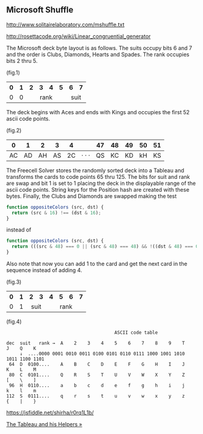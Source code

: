 
## Microsoft Shuffle

http://www.solitairelaboratory.com/mshuffle.txt

http://rosettacode.org/wiki/Linear_congruential_generator



The Microsoft deck byte layout is as follows. The suits occupy bits 6 and 7 and the order is Clubs, Diamonds, Hearts and Spades. The rank occupies bits 2 thru 5.  

(fig.1)
<table>
<tr><th>0<th>1<th>2<th>3<th>4<th>5<th>6<th>7
<tr><td>0<td>0<td colspan=4 align=center>rank<td colspan=2 align=center>suit
</table>

The deck begins with Aces and ends with Kings and occupies the first 52 ascii code points.

(fig.2)

| 0   | 1   | 2   | 3   | 4   |       | 47  | 48  | 49  | 50  | 51  |
| --- | --- | --- | --- | --- | ----- | --- | --- | --- | --- | --- |
| AC  | AD  | AH  | AS  | 2C  | · · · | QS  | KC  | KD  | kH  | KS  |

The Freecell Solver stores the randomly sorted deck into a Tableau and transforms the cards to code points 65 thru 125. The bits for suit and rank are swap and bit 1 is set to 1 placing the deck in the displayable range of the ascii code points. String keys for the Position hash are created with these bytes. Finally, the Clubs and Diamonds are swapped making the test

```javascript 
function oppositeColors (src, dst) {  
  return (src & 16) !== (dst & 16); 
}
```

instead of

```javascript  
function oppositeColors (src, dst) { 
  return (((src & 48) === 0 || (src & 48) === 48) && !((dst & 48) === 0 || (dst & 48) === 48);
}
```

Also note that now you can add 1 to the card and get the next card in the sequence instead of adding 4.

(fig.3)
<table>
<tr><th>0<th>1<th>2<th>3<th>4<th>5<th>6<th>7
<tr><td>0<td>1<td colspan=2 align=center>suit<td colspan=4 align=center>rank
</table>

(fig.4)
```
                                        ASCII code table

dec  suit   rank →  A    2    3    4    5    6    7    8    9    T    J    Q    K
     ↓  ....0000 0001 0010 0011 0100 0101 0110 0111 1000 1001 1010 1011 1100 1101
 64  D  0100....    A    B    C    D    E    F    G    H    I    J    K    L    M
 80  C  0101....    Q    R    S    T    U    V    W    X    Y    Z    [    \    ]
 96  H  0110....    a    b    c    d    e    f    g    h    i    j    k    l    m
112  S  0111....    q    r    s    t    u    v    w    x    y    z    {    |    }
```

https://jsfiddle.net/shirha/r0rq1L1b/

[The Tableau and his Helpers »](tableau.md)
